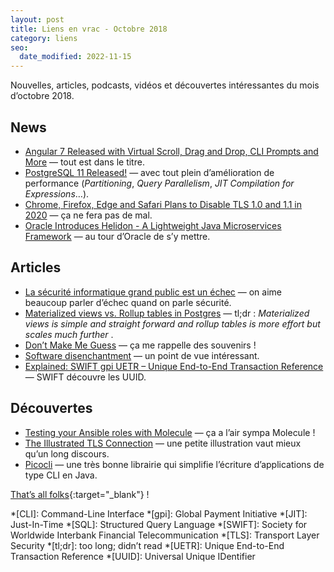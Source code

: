 ```yaml
---
layout: post
title: Liens en vrac - Octobre 2018
category: liens
seo:
  date_modified: 2022-11-15
---
```


Nouvelles, articles, podcasts, vidéos et découvertes intéressantes du mois d’octobre 2018.

## News

- [Angular 7 Released with Virtual Scroll, Drag and Drop, CLI Prompts and More](https://www.infoq.com/news/2018/11/angular-7/)
  — tout est dans le titre.
- [PostgreSQL 11 Released!](https://www.postgresql.org/about/news/1894/)
  — avec tout plein d’amélioration de performance (_Partitioning_, _Query Parallelism_, _JIT Compilation for
  Expressions_…).
- [Chrome, Firefox, Edge and Safari Plans to Disable TLS 1.0 and 1.1 in 2020](https://thehackernews.com/2018/10/web-browser-tls-support.html)
  — ça ne fera pas de mal.
- [Oracle Introduces Helidon - A Lightweight Java Microservices Framework](https://www.infoq.com/news/2018/10/oracle-introduces-helidon/)
  — au tour d’Oracle de s’y mettre.

## Articles

- [La sécurité informatique grand public est un échec](https://dascritch.net/post/2018/10/08/La-s%C3%A9curit%C3%A9-informatique-grand-public-est-un-%C3%A9chec)
  — on aime beaucoup parler d’échec quand on parle sécurité.
- [Materialized views vs. Rollup tables in Postgres](https://www.citusdata.com/blog/2018/10/31/materialized-views-vs-rollup-tables/)
  — tl;dr : _Materialized views is simple and straight forward and rollup tables is more effort but scales much further_
  .
- [Don’t Make Me Guess](https://www.yegor256.com/2018/10/16/dont-make-me-guess.html)
  — ça me rappelle des souvenirs !
- [Software disenchantment](https://tonsky.me/blog/disenchantment/)
  — un point de vue intéressant.
- [Explained: SWIFT gpi UETR – Unique End-to-End Transaction Reference](https://www.sepaforcorporates.com/swift-for-corporates/explained-swift-gpi-uetr-unique-end-to-end-transaction-reference/)
  — SWIFT découvre les UUID.

## Découvertes

- [Testing your Ansible roles with Molecule](https://www.jeffgeerling.com/blog/2018/testing-your-ansible-roles-molecule)
  — ça a l’air sympa Molecule !
- [The Illustrated TLS Connection](https://tls.ulfheim.net/)
  — une petite illustration vaut mieux qu’un long discours.
- [Picocli](https://github.com/remkop/picocli)
  — une très bonne librairie qui simplifie l’écriture d’applications de type CLI en Java.

[That’s all folks](https://www.youtube.com/watch?v=1QwjFmnCMKA "Brisa Roché - The Drum"){:target="_blank"} !

<!-- prettier-ignore-start -->
*[CLI]: Command-Line Interface
*[gpi]: Global Payment Initiative
*[JIT]: Just-In-Time
*[SQL]: Structured Query Language
*[SWIFT]: Society for Worldwide Interbank Financial Telecommunication
*[TLS]: Transport Layer Security
*[tl;dr]: too long; didn’t read
*[UETR]: Unique End-to-End Transaction Reference
*[UUID]: Universal Unique IDentifier
<!-- prettier-ignore-end -->
